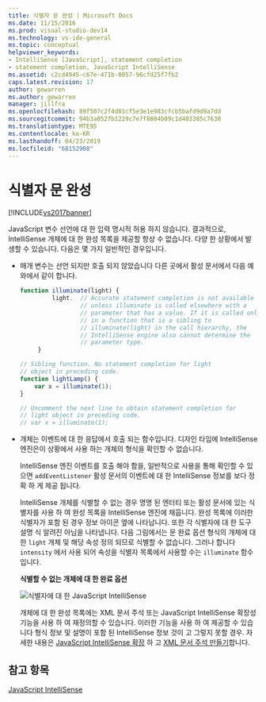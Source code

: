 ```yaml
---
title: 식별자 문 완성 | Microsoft Docs
ms.date: 11/15/2016
ms.prod: visual-studio-dev14
ms.technology: vs-ide-general
ms.topic: conceptual
helpviewer_keywords:
- IntelliSense [JavaScript], statement completion
- statement completion, JavaScript IntelliSense
ms.assetid: c2cd4945-c67e-471b-8057-96cfd25f7fb2
caps.latest.revision: 17
author: gewarren
ms.author: gewarren
manager: jillfra
ms.openlocfilehash: 89f507c2f4d01cf5e3e1e983cfcb5bafd9d9a7dd
ms.sourcegitcommit: 94b3a052fb1229c7e7f8804b09c1d403385c7630
ms.translationtype: MTE95
ms.contentlocale: ko-KR
ms.lasthandoff: 04/23/2019
ms.locfileid: "68152908"
---
```

# <a name="statement-completion-for-identifiers"></a>식별자 문 완성
[!INCLUDE[vs2017banner](../includes/vs2017banner.md)]

JavaScript 변수 선언에 대 한 입력 명시적 허용 하지 않습니다. 결과적으로, IntelliSense 개체에 대 한 완성 목록을 제공할 항상 수 없습니다. 다양 한 상황에서 발생할 수 있습니다. 다음은 몇 가지 일반적인 경우입니다.  
  
- 매개 변수는 선언 되지만 호출 되지 않았습니다 다른 곳에서 활성 문서에서 다음 예와에서 같이 합니다.  
  
  ```javascript  
  function illuminate(light) {  
           light.  // Accurate statement completion is not available   
                   // unless illuminate is called elsewhere with a   
                   // parameter that has a value. If it is called only  
                   // in a function that is a sibling to   
                   // illuminate(light) in the call hierarchy, the   
                   // IntelliSense engine also cannot determine the   
                   // parameter type.  
       }  
  
  // Sibling function. No statement completion for light   
  // object in preceding code.  
  function lightLamp() {  
      var x = illuminate(1);  
  }  
  
  // Uncomment the next line to obtain statement completion for  
  // light object in preceding code.  
  // var x = illuminate(1);  
  ```  
  
- 개체는 이벤트에 대 한 응답에서 호출 되는 함수입니다. 디자인 타임에 IntelliSense 엔진은이 상황에서 사용 하는 개체의 형식을 확인할 수 없습니다.  
  
   IntelliSense 엔진 이벤트를 호출 해야 함을, 일반적으로 사용을 통해 확인할 수 있으면 `addEventListener` 활성 문서의 이벤트에 대 한 IntelliSense 정보를 보다 정확 하 게 제공 됩니다.  
  
  IntelliSense 개체를 식별할 수 없는 경우 명명 된 엔터티 또는 활성 문서에 있는 식별자를 사용 하 여 완성 목록을 IntelliSense 엔진에 채웁니다. 완성 목록에 이러한 식별자가 포함 된 경우 정보 아이콘 옆에 나타납니다. 또한 각 식별자에 대 한 도구 설명 식 알려진 아님을 나타냅니다. 다음 그림에서는 문 완료 옵션 형식의 개체에 대 한 `light` 개체 및 해당 속성 정의 되므로 식별할 수 없습니다. 그러나 합니다 `intensity` 에서 사용 되어 속성을 식별자 목록에서 사용할 수는 `illuminate` 함수입니다.  
  
  **식별할 수 없는 개체에 대 한 완료 옵션**  
  
  ![식별자에 대 한 JavaScript IntelliSense](../ide/media/js-intellisense-identifiers.png "js_intellisense_identifiers")  
  
  개체에 대 한 완성 목록에는 XML 문서 주석 또는 JavaScript IntelliSense 확장성 기능을 사용 하 여 재정의할 수 있습니다. 이러한 기능을 사용 하 여 제공할 수 있습니다 형식 정보 및 설명이 포함 된 IntelliSense 정보 것이 고 그렇지 못할 경우. 자세한 내용은 [JavaScript IntelliSense 확장](../ide/extending-javascript-intellisense.md) 하 고 [XML 문서 주석 만들기](../ide/create-xml-documentation-comments-for-javascript-intellisense.md)합니다.  
  
## <a name="see-also"></a>참고 항목  
 [JavaScript IntelliSense](../ide/javascript-intellisense.md)

